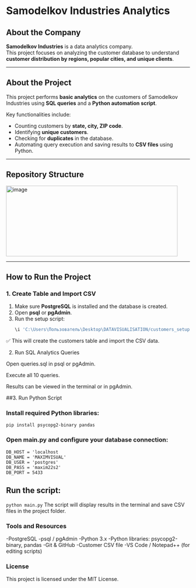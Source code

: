 # Samodelkov Industries Analytics

## About the Company
**Samodelkov Industries** is a data analytics company.  
This project focuses on analyzing the customer database to understand **customer distribution by regions, popular cities, and unique clients**.

---

## About the Project
This project performs **basic analytics** on the customers of Samodelkov Industries using **SQL queries** and a **Python automation script**.  

Key functionalities include:
- Counting customers by **state, city, ZIP code**.
- Identifying **unique customers**.
- Checking for **duplicates** in the database.
- Automating query execution and saving results to **CSV files** using Python.

---

## Repository Structure
<img width="470" height="193" alt="image" src="https://github.com/user-attachments/assets/b49201f2-a79f-494f-93b5-30e279bd8d15" />



---


## How to Run the Project

### 1. Create Table and Import CSV
1. Make sure **PostgreSQL** is installed and the database is created.
2. Open **psql** or **pgAdmin**.
3. Run the setup script:
   ```sql
   \i 'C:\Users\Пользователь\Desktop\DATAVISUALISATION/customers_setup.sql'

✅ This will create the customers table and import the CSV data.

2. Run SQL Analytics Queries

Open queries.sql in psql or pgAdmin.

Execute all 10 queries.

Results can be viewed in the terminal or in pgAdmin.

##3. Run Python Script

### Install required Python libraries:
```pip install psycopg2-binary pandas```

### Open main.py and configure your database connection:
```
DB_HOST = 'localhost
DB_NAME = 'MAXIMVISUAL'
DB_USER = 'postgres'
DB_PASS = 'maxim22s2'
DB_PORT = 5433
```

## Run the script:
```python main.py```
The script will display results in the terminal and save CSV files in the project folder.

### Tools and Resources
-PostgreSQL
-psql / pgAdmin
-Python 3.x
-Python libraries: psycopg2-binary, pandas
-Git & GitHub
-Customer CSV file
-VS Code / Notepad++ (for editing scripts)

### License

This project is licensed under the MIT License.

